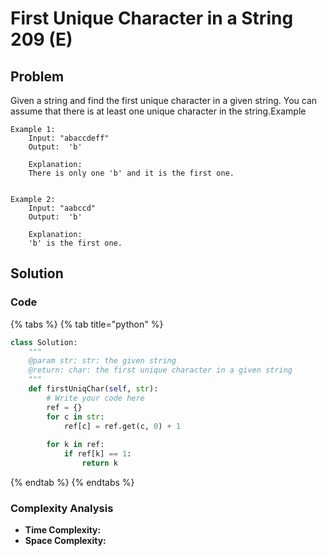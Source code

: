 # First Unique Character in a String 209 \(E\)

## Problem

Given a string and find the first unique character in a given string. You can assume that there is at least one unique character in the string.Example

```text
Example 1:
	Input: "abaccdeff"
	Output:  'b'
	
	Explanation:
	There is only one 'b' and it is the first one.


Example 2:
	Input: "aabccd"
	Output:  'b'
	
	Explanation:
	'b' is the first one.
```

## Solution 

### Code

{% tabs %}
{% tab title="python" %}
```python
class Solution:
    """
    @param str: str: the given string
    @return: char: the first unique character in a given string
    """
    def firstUniqChar(self, str):
        # Write your code here
        ref = {}
        for c in str:
            ref[c] = ref.get(c, 0) + 1
        
        for k in ref:
            if ref[k] == 1:
                return k
```
{% endtab %}
{% endtabs %}

### Complexity Analysis

* **Time Complexity:**
* **Space Complexity:**

